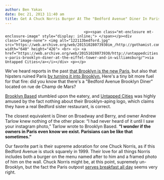 ```yaml
---
author: Ben Yakas
date: Dec 21, 2013 11:40 am
title: Get A Chuck Norris Burger At The "Bedford Avenue" Diner In Paris
---
```


	
										<p><span class="mt-enclosure mt-enclosure-image" style="display: inline;"> </span></p><div class="image-none"> <img alt="122113bedford.jpg" src="https://web.archive.org/web/20151028073930im_/http://gothamist.com/attachments/byakas/122113bedford.jpg" width="640" height="426"> <br> <i> <a href="https://web.archive.org/web/20151028073930/http://untappedcities.com/2013/12/20/nyc-v-paris-brooklyn-diner-at-the-eiffel-tower-and-in-williamsburg/">via Untapped Cities</a></i></div> <p></p>

<p>We&apos;ve heard reports in the past <a href="https://web.archive.org/web/20151028073930/http://gothamist.com/2011/03/30/is_brooklyn_the_new_barf_paris.php">that Brooklyn is the new Paris</a>, but also that hipsters ruined Paris <a href="https://web.archive.org/web/20151028073930/http://gothamist.com/2013/11/10/extra_extra_2735.php">by turning it into Brooklyn.</a> Here&apos;s a tiny bit more fuel for that fire: did you know that there&apos;s a &quot;Bedford Avenue Brooklyn Diner&quot; located on rue de Champ de Mars?</p>

<p><a href="https://web.archive.org/web/20151028073930/http://brooklynbased.com/blog/2012/10/24/diner-paris-edition/">Brooklyn Based</a> stumbled upon the eatery, and <a href="https://web.archive.org/web/20151028073930/http://untappedcities.com/2013/12/20/nyc-v-paris-brooklyn-diner-at-the-eiffel-tower-and-in-williamsburg/">Untapped Cities</a> was highly amused by the fact nothing about their Brooklyn-aping logo, which claims they have a real Bedford sister restaurant, is correct. </p>

<p>The closest equivalent is Diner on Broadway and Berry, and owner Andrew Tarlow knew nothing of the other place: &#x201C;I had never heard of it until I saw your instagram photo,&#x201D; Tarlow wrote to Brooklyn Based. <strong>&#x201C;I wonder if the owners in Paris even know we exist. Parisians can be like that sometimes.&#x201D;</strong></p>

<p>Our favorite part is their supreme adoration for one Chuck Norris, as if this Bedford Avenue is stuck squarely in 1999. Their love for all things Norris includes both a burger on the menu named after to him and a framed photo of him on the wall. Chuck Norris might be, at this point, supremely un-Brooklyn, but the fact the Paris outpost <a href="https://web.archive.org/web/20151028073930/http://www.yelp.com/biz/bedford-avenue-paris">serves breakfast all day</a> seems very right. </p>					
										
									
				
